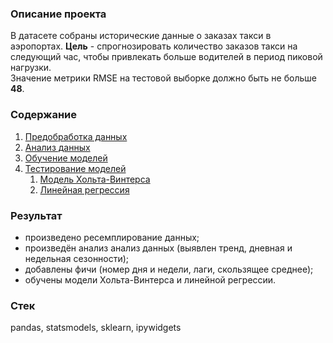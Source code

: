 ### Описание проекта  
В датасете собраны исторические данные о заказах такси в аэропортах. **Цель** - спрогнозировать количество заказов такси на следующий час, чтобы привлекать больше водителей в период пиковой нагрузки.  
Значение метрики RMSE на тестовой выборке должно быть не больше **48**.    
### Содержание
1. [Предобработка данных](https://nbviewer.jupyter.org/github/sigarev-andrey/Yandex.Praktikum/blob/a60da0f106d299ec6be7cbf7ab1484bcabfcb944/Time%20series/time_series.ipynb#1.-%D0%9F%D1%80%D0%B5%D0%B4%D0%BE%D0%B1%D1%80%D0%B0%D0%B1%D0%BE%D1%82%D0%BA%D0%B0-%D0%B4%D0%B0%D0%BD%D0%BD%D1%8B%D1%85)
2. [Анализ данных](https://nbviewer.jupyter.org/github/sigarev-andrey/Yandex.Praktikum/blob/a60da0f106d299ec6be7cbf7ab1484bcabfcb944/Time%20series/time_series.ipynb#2.-%D0%90%D0%BD%D0%B0%D0%BB%D0%B8%D0%B7-%D0%B4%D0%B0%D0%BD%D0%BD%D1%8B%D1%85)
3. [Обучение моделей](https://nbviewer.jupyter.org/github/sigarev-andrey/Yandex.Praktikum/blob/a60da0f106d299ec6be7cbf7ab1484bcabfcb944/Time%20series/time_series.ipynb#3.-%D0%9E%D0%B1%D1%83%D1%87%D0%B5%D0%BD%D0%B8%D0%B5-%D0%BC%D0%BE%D0%B4%D0%B5%D0%BB%D0%B5%D0%B9)
4. [Тестирование моделей](https://nbviewer.jupyter.org/github/sigarev-andrey/Yandex.Praktikum/blob/a60da0f106d299ec6be7cbf7ab1484bcabfcb944/Time%20series/time_series.ipynb#4.-%D0%A2%D0%B5%D1%81%D1%82%D0%B8%D1%80%D0%BE%D0%B2%D0%B0%D0%BD%D0%B8%D0%B5-%D0%BC%D0%BE%D0%B4%D0%B5%D0%BB%D0%B5%D0%B9)
   1. [Модель Хольта-Винтерса](https://nbviewer.jupyter.org/github/sigarev-andrey/Yandex.Praktikum/blob/a60da0f106d299ec6be7cbf7ab1484bcabfcb944/Time%20series/time_series.ipynb#4.1-%D0%9C%D0%BE%D0%B4%D0%B5%D0%BB%D1%8C-%D0%A5%D0%BE%D0%BB%D1%8C%D1%82%D0%B0-%D0%92%D0%B8%D0%BD%D1%82%D0%B5%D1%80%D1%81%D0%B0)
   2. [Линейная регрессия](https://nbviewer.jupyter.org/github/sigarev-andrey/Yandex.Praktikum/blob/a60da0f106d299ec6be7cbf7ab1484bcabfcb944/Time%20series/time_series.ipynb#4.2-%D0%9B%D0%B8%D0%BD%D0%B5%D0%B9%D0%BD%D0%B0%D1%8F-%D1%80%D0%B5%D0%B3%D1%80%D0%B5%D1%81%D1%81%D0%B8%D1%8F)
### Результат  
- произведено ресемплирование данных;
- произведён анализ анализ данных (выявлен тренд, дневная и недельная сезонности);
- добавлены фичи (номер дня и недели, лаги, скользящее среднее);
- обучены модели Хольта-Винтерса и линейной регрессии.
### Стек  
pandas, statsmodels, sklearn, ipywidgets
